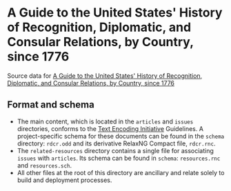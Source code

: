 # A Guide to the United States' History of Recognition, Diplomatic, and Consular Relations, by Country, since 1776

Source data for [A Guide to the United States' History of Recognition, Diplomatic, and Consular Relations, by Country, since 1776](https://history.state.gov/countries)

## Format and schema
- The main content, which is located in the `articles` and `issues` directories, conforms to the [Text Encoding Initiative](http://www.tei-c.org/) Guidelines. A project-specific schema for these documents can be found in the `schema` directory: `rdcr.odd` and its derivative RelaxNG Compact file, `rdcr.rnc`.
- The `related-resources` directory contains a single file for associating `issues` with `articles`. Its schema can be found in `schema`: `resources.rnc` and `resources.sch`.
- All other files at the root of this directory are ancillary and relate solely to build and deployment processes.